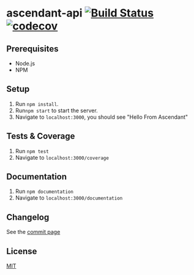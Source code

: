 # ascendant-api [![Build Status](https://travis-ci.org/shanno29/ascendant-api.svg?branch=master)](https://travis-ci.org/shanno29/ascendant-api) [![codecov](https://codecov.io/gh/shanno29/ascendant-api/branch/master/graph/badge.svg)](https://codecov.io/gh/shanno29/ascendant-api)

## Prerequisites
* Node.js
* NPM

## Setup
1. Run `npm install`.
3. Run`npm start` to start the server.
4. Navigate to `localhost:3000`, you should see "Hello From Ascendant"

## Tests & Coverage
1. Run `npm test`
2. Navigate to `localhost:3000/coverage`

## Documentation
1. Run `npm documentation`
2. Navigate to `localhost:3000/documentation`

## Changelog
See the [commit page](https://github.com/shanno29/ascendant-api/commits/master)

## License
[MIT](LICENSE)
